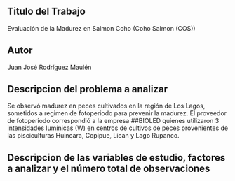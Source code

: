 ## Titulo del Trabajo
Evaluación de la Madurez en Salmon Coho (Coho Salmon (COS))

## Autor
Juan José Rodríguez Maulén

## Descripcion del problema a analizar
Se observó madurez en peces cultivados en la región de Los Lagos, sometidos a regimen de fotoperiodo para prevenir la madurez. El proveedor de fotoperiodo correspondió a la empresa ##BIOLED quienes utilizaron 3 intensidades lumínicas (W) en centros de cultivos de peces provenientes de las pisciculturas  Huincara, Copipue, Lican y Lago Rupanco. 

## Descripcion de las variables de estudio, factores a analizar y el número total de observaciones
